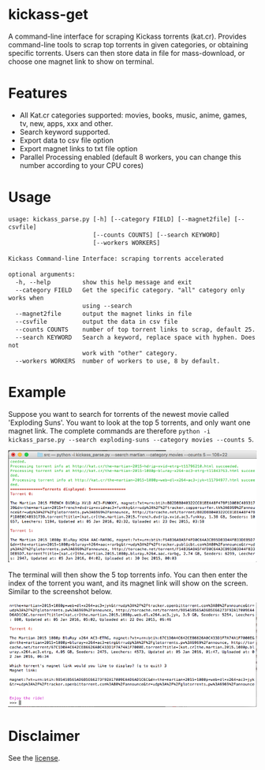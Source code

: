 # kickass-get

A command-line interface for scraping Kickass torrents (kat.cr). Provides command-line tools to scrap top torrents in given categories, or obtaining specific torrents. Users can then store data in file for mass-download, or choose one magnet link to show on terminal. 

# Features
* All Kat.cr categories supported: movies, books, music, anime, games, tv, new, apps, xxx and other. 
* Search keyword supported.
* Export data to csv file option
* Export magnet links to txt file option
* Parallel Processing enabled (default 8 workers, you can change this number according to your CPU cores)

# Usage
```
usage: kickass_parse.py [-h] [--category FIELD] [--magnet2file] [--csvfile]
                        [--counts COUNTS] [--search KEYWORD]
                        [--workers WORKERS]

Kickass Command-line Interface: scraping torrents accelerated

optional arguments:
  -h, --help         show this help message and exit
  --category FIELD   Get the specific category. "all" category only works when
                     using --search
  --magnet2file      output the magnet links in file
  --csvfile          output the data in csv file
  --counts COUNTS    number of top torrent links to scrap, default 25.
  --search KEYWORD   Search a keyword, replace space with hyphen. Does not
                     work with "other" category.
  --workers WORKERS  number of workers to use, 8 by default.

```

# Example
Suppose you want to search for torrents of the newest movie called 'Exploding Suns'. You want to look at the top 5 torrents, and only want one magnet link. The complete commands are therefore `python -i kickass_parse.py --search exploding-suns --category movies --counts 5`. 

![interaction_1](/screenshots/interaction_1.png)

The terminal will then show the 5 top torrents info. You can then enter the index of the torrent you want, and its magnet link will show on the screen. Similar to the screenshot below.

![interaction_2](/screenshots/interaction_2.png)


# Disclaimer
See the [license](license.md).
